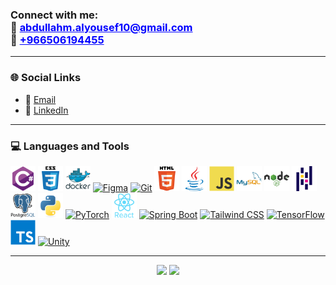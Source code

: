 <h3 align="left">
  Connect with me: <br>
  📧 <a href="mailto:abdullahm.alyousef10@gmail.com" style="color:blue; text-decoration:underline;">abdullahm.alyousef10@gmail.com</a><br>
  📱 <a href="tel:+966506194455" style="color:blue; text-decoration:underline;">+966506194455</a>
</h3>

---

### 🌐 Social Links

- 📧 [Email](mailto:abdullahm.alyousef10@gmail.com)
- 💼 [LinkedIn](https://www.linkedin.com/in/abdullahalyousef10/)

---

### 💻 Languages and Tools

<p align="left">
  <a href="https://www.w3schools.com/cs/" target="_blank"><img src="https://raw.githubusercontent.com/devicons/devicon/master/icons/csharp/csharp-original.svg" width="40" height="40" alt="C#" /></a>
  <a href="https://www.w3schools.com/css/" target="_blank"><img src="https://raw.githubusercontent.com/devicons/devicon/master/icons/css3/css3-original-wordmark.svg" width="40" height="40" alt="CSS3" /></a>
  <a href="https://www.docker.com/" target="_blank"><img src="https://raw.githubusercontent.com/devicons/devicon/master/icons/docker/docker-original-wordmark.svg" width="40" height="40" alt="Docker" /></a>
  <a href="https://www.figma.com/" target="_blank"><img src="https://www.vectorlogo.zone/logos/figma/figma-icon.svg" width="40" height="40" alt="Figma" /></a>
  <a href="https://git-scm.com/" target="_blank"><img src="https://www.vectorlogo.zone/logos/git-scm/git-scm-icon.svg" width="40" height="40" alt="Git" /></a>
  <a href="https://www.w3.org/html/" target="_blank"><img src="https://raw.githubusercontent.com/devicons/devicon/master/icons/html5/html5-original-wordmark.svg" width="40" height="40" alt="HTML5" /></a>
  <a href="https://www.java.com" target="_blank"><img src="https://raw.githubusercontent.com/devicons/devicon/master/icons/java/java-original.svg" width="40" height="40" alt="Java" /></a>
  <a href="https://developer.mozilla.org/en-US/docs/Web/JavaScript" target="_blank"><img src="https://raw.githubusercontent.com/devicons/devicon/master/icons/javascript/javascript-original.svg" width="40" height="40" alt="JavaScript" /></a>
  <a href="https://www.mysql.com/" target="_blank"><img src="https://raw.githubusercontent.com/devicons/devicon/master/icons/mysql/mysql-original-wordmark.svg" width="40" height="40" alt="MySQL" /></a>
  <a href="https://nodejs.org" target="_blank"><img src="https://raw.githubusercontent.com/devicons/devicon/master/icons/nodejs/nodejs-original-wordmark.svg" width="40" height="40" alt="Node.js" /></a>
  <a href="https://pandas.pydata.org/" target="_blank"><img src="https://raw.githubusercontent.com/devicons/devicon/master/icons/pandas/pandas-original.svg" width="40" height="40" alt="Pandas" /></a>
  <a href="https://www.postgresql.org" target="_blank"><img src="https://raw.githubusercontent.com/devicons/devicon/master/icons/postgresql/postgresql-original-wordmark.svg" width="40" height="40" alt="PostgreSQL" /></a>
  <a href="https://www.python.org" target="_blank"><img src="https://raw.githubusercontent.com/devicons/devicon/master/icons/python/python-original.svg" width="40" height="40" alt="Python" /></a>
  <a href="https://pytorch.org/" target="_blank"><img src="https://www.vectorlogo.zone/logos/pytorch/pytorch-icon.svg" width="40" height="40" alt="PyTorch" /></a>
  <a href="https://reactjs.org/" target="_blank"><img src="https://raw.githubusercontent.com/devicons/devicon/master/icons/react/react-original-wordmark.svg" width="40" height="40" alt="React" /></a>
  <a href="https://spring.io/" target="_blank"><img src="https://www.vectorlogo.zone/logos/springio/springio-icon.svg" width="40" height="40" alt="Spring Boot" /></a>
  <a href="https://tailwindcss.com/" target="_blank"><img src="https://www.vectorlogo.zone/logos/tailwindcss/tailwindcss-icon.svg" width="40" height="40" alt="Tailwind CSS" /></a>
  <a href="https://www.tensorflow.org" target="_blank"><img src="https://www.vectorlogo.zone/logos/tensorflow/tensorflow-icon.svg" width="40" height="40" alt="TensorFlow" /></a>
  <a href="https://www.typescriptlang.org/" target="_blank"><img src="https://raw.githubusercontent.com/devicons/devicon/master/icons/typescript/typescript-original.svg" width="40" height="40" alt="TypeScript" /></a>
  <a href="https://unity.com/" target="_blank"><img src="https://www.vectorlogo.zone/logos/unity3d/unity3d-icon.svg" width="40" height="40" alt="Unity" /></a>
</p>

---


<div align="center">
  <!-- 🔥 GitHub Streak Stats -->
  <img src="https://github-readme-streak-stats.herokuapp.com/?user=abdullahm4&theme=black-ice&hide_border=true&stroke=DD2727&ring=DD2727&fire=DD2727&currStreakLabel=DD2727" height="200" />

  <!-- 📊 Most Used Languages - styled to match "black-ice" -->
  <img src="https://github-readme-stats.vercel.app/api/top-langs/?username=abdullahm4&layout=compact&hide_border=true&bg_color=151515&title_color=DD2727&text_color=DD2727&icon_color=DD2727" height="200" />
</div>
